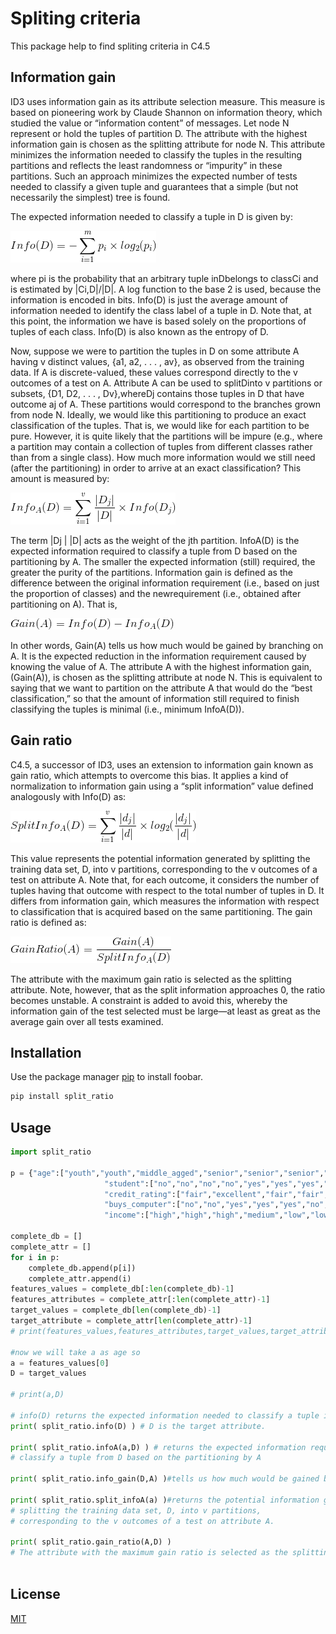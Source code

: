# Spliting criteria

This package help to find spliting criteria in C4.5

## Information gain
ID3 uses information gain as its attribute selection measure. This measure is based on
pioneering work by Claude Shannon on information theory, which studied the value or
“information content” of messages. Let node N represent or hold the tuples of partition
D. The attribute with the highest information gain is chosen as the splitting attribute for
node N. This attribute minimizes the information needed to classify the tuples in the
resulting partitions and reflects the least randomness or “impurity” in these partitions.
Such an approach minimizes the expected number of tests needed to classify a given tuple
and guarantees that a simple (but not necessarily the simplest) tree is found.

The expected information needed to classify a tuple in D is given by:

![info](https://github.com/papanisaicharan/split-ratio/blob/master/equations/info.gif)

where pi is the probability that an arbitrary tuple inDbelongs to classCi and is estimated
by |Ci,D|/|D|. A log function to the base 2 is used, because the information is encoded in
bits. Info(D) is just the average amount of information needed to identify the class label
of a tuple in D. Note that, at this point, the information we have is based solely on the
proportions of tuples of each class. Info(D) is also known as the entropy of D.

Now, suppose we were to partition the tuples in D on some attribute A having v distinct
values, {a1, a2, . . . , av}, as observed from the training data. If A is discrete-valued,
these values correspond directly to the v outcomes of a test on A. Attribute A can be used
to splitDinto v partitions or subsets, {D1, D2, . . . , Dv},whereDj contains those tuples in
D that have outcome aj of A. These partitions would correspond to the branches grown
from node N. Ideally, we would like this partitioning to produce an exact classification of the tuples. That is, we would like for each partition to be pure. However, it is quite
likely that the partitions will be impure (e.g., where a partition may contain a collection
of tuples from different classes rather than from a single class). How much more
information would we still need (after the partitioning) in order to arrive at an exact
classification? This amount is measured by:

![infoA](https://github.com/papanisaicharan/split-ratio/blob/master/equations/infoA.gif)

The term
|Dj |
|D| acts as the weight of the jth partition. InfoA(D) is the expected information
required to classify a tuple from D based on the partitioning by A. The smaller the
expected information (still) required, the greater the purity of the partitions.
Information gain is defined as the difference between the original information requirement
(i.e., based on just the proportion of classes) and the newrequirement (i.e., obtained
after partitioning on A). That is,

![gain](https://github.com/papanisaicharan/split-ratio/blob/master/equations/gain.gif)

In other words, Gain(A) tells us how much would be gained by branching on A. It is the
expected reduction in the information requirement caused by knowing the value of A.
The attribute A with the highest information gain, (Gain(A)), is chosen as the splitting
attribute at node N. This is equivalent to saying that we want to partition on the attribute
A that would do the “best classification,” so that the amount of information still required
to finish classifying the tuples is minimal (i.e., minimum InfoA(D)).

## Gain ratio

C4.5, a successor of ID3, uses an extension to information gain known as gain ratio,
which attempts to overcome this bias. It applies a kind of normalization to information
gain using a “split information” value defined analogously with Info(D) as:

![splitinfo](https://github.com/papanisaicharan/split-ratio/blob/master/equations/splitinfo.gif)

This value represents the potential information generated by splitting the training
data set, D, into v partitions, corresponding to the v outcomes of a test on attribute A.
Note that, for each outcome, it considers the number of tuples having that outcome with
respect to the total number of tuples in D. It differs from information gain, which measures
the information with respect to classification that is acquired based on the same
partitioning. The gain ratio is defined as:

![split_ratio](https://github.com/papanisaicharan/split-ratio/blob/master/equations/split_ratio.gif)

The attribute with the maximum gain ratio is selected as the splitting attribute. Note,
however, that as the split information approaches 0, the ratio becomes unstable. A constraint
is added to avoid this, whereby the information gain of the test selected must be
large—at least as great as the average gain over all tests examined.

## Installation

Use the package manager [pip](https://pip.pypa.io/en/stable/) to install foobar.

```bash
pip install split_ratio
```

## Usage

```python
import split_ratio

p = {"age":["youth","youth","middle_agged","senior","senior","senior","middle_agged","youth","youth","senior","youth","middle_agged","middle_agged","senior"],
                     "student":["no","no","no","no","yes","yes","yes","no","yes","yes","yes","no","yes","no"],
                     "credit_rating":["fair","excellent","fair","fair","fair","excellent","excellent","fair","fair","fair","excellent","excellent","fair","excellent"],
                     "buys_computer":["no","no","yes","yes","yes","no","yes","no","yes","yes","yes","yes","yes","no"],
                     "income":["high","high","high","medium","low","low","low","medium","low","medium","medium","medium","high","medium"]}

complete_db = []
complete_attr = []
for i in p:
    complete_db.append(p[i])
    complete_attr.append(i)
features_values = complete_db[:len(complete_db)-1] 
features_attributes = complete_attr[:len(complete_attr)-1]
target_values = complete_db[len(complete_db)-1]
target_attribute = complete_attr[len(complete_attr)-1]
# print(features_values,features_attributes,target_values,target_attribute)

#now we will take a as age so
a = features_values[0]
D = target_values

# print(a,D)

# info(D) returns the expected information needed to classify a tuple in D
print( split_ratio.info(D) ) # D is the target attribute.

print( split_ratio.infoA(a,D) ) # returns the expected information required to
# classify a tuple from D based on the partitioning by A

print( split_ratio.info_gain(D,A) )#tells us how much would be gained by branching on A.

print( split_ratio.split_infoA(a) )#returns the potential information generated by
# splitting the training data set, D, into v partitions, 
# corresponding to the v outcomes of a test on attribute A.

print( split_ratio.gain_ratio(A,D) )
# The attribute with the maximum gain ratio is selected as the splitting attribute. 
 
```



## License
[MIT](https://choosealicense.com/licenses/mit/)
